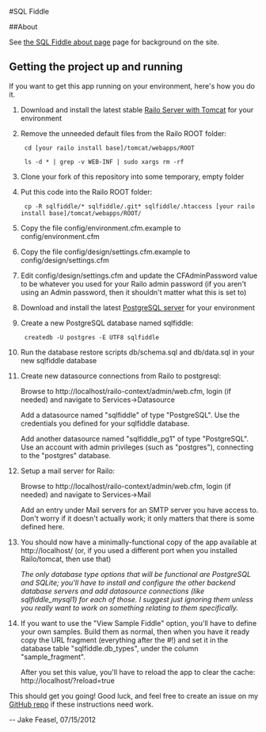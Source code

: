 #SQL Fiddle

##About

See [the SQL Fiddle about page](http://sqlfiddle.com/about.html) page for background on the site.

## Getting the project up and running

If you want to get this app running on your environment, here's how you do it.

1. Download and install the latest stable [Railo Server with Tomcat](http://www.getrailo.org/index.cfm/download/) for your environment

2. Remove the unneeded default files from the Railo ROOT folder:

        cd [your railo install base]/tomcat/webapps/ROOT

        ls -d * | grep -v WEB-INF | sudo xargs rm -rf

3. Clone your fork of this repository into some temporary, empty folder

4. Put this code into the Railo ROOT folder:

        cp -R sqlfiddle/* sqlfiddle/.git* sqlfiddle/.htaccess [your railo install base]/tomcat/webapps/ROOT/
        
5. Copy the file config/environment.cfm.example to config/environment.cfm

6. Copy the file config/design/settings.cfm.example to config/design/settings.cfm

7. Edit config/design/settings.cfm and update the CFAdminPassword value to be whatever you used for your Railo admin password (if you aren't using an Admin password, then it shouldn't matter what this is set to)

8. Download and install the latest [PostgreSQL server](http://www.postgresql.org/download/) for your environment

9. Create a new PostgreSQL database named sqlfiddle:

        createdb -U postgres -E UTF8 sqlfiddle
        
10. Run the database restore scripts db/schema.sql and db/data.sql in your new sqlfiddle database

11. Create new datasource connections from Railo to postgresql:

    Browse to http://localhost/railo-context/admin/web.cfm, login (if needed) and navigate to Services->Datasource
    
    Add a datasource named "sqlfiddle" of type "PostgreSQL".  Use the credentials you defined for your sqlfiddle database.
    
    Add another datasource named "sqlfiddle_pg1" of type "PostgreSQL". Use an account with admin privileges (such as "postgres"), connecting to the "postgres" database.
    
12. Setup a mail server for Railo:

    Browse to http://localhost/railo-context/admin/web.cfm, login (if needed) and navigate to Services->Mail
    
    Add an entry under Mail servers for an SMTP server you have access to. Don't worry if it doesn't actually work; it only matters that there is some defined here.
    
13. You should now have a minimally-functional copy of the app available at http://localhost/ (or, if you used a different port when you installed Railo/tomcat, then use that)

    *The only database type options that will be functional are PostgreSQL and SQLite; you'll have to install and configure the other backend database servers and add datasource connections (like sqlfiddle_mysql1) for each of those. I suggest just ignoring them unless you really want to work on something relating to them specifically.*
    
14. If you want to use the "View Sample Fiddle" option, you'll have to define your own samples.  Build them as normal, then when you have it ready copy the URL fragment (everything after the #!) and set it in the database table "sqlfiddle.db_types", under the column "sample_fragment".

    After you set this value, you'll have to reload the app to clear the cache: http://localhost/?reload=true
    
This should get you going! Good luck, and feel free to create an issue on my [GitHub repo](https://github.com/jakefeasel/sqlfiddle) if these instructions need work.

-- Jake Feasel, 07/15/2012